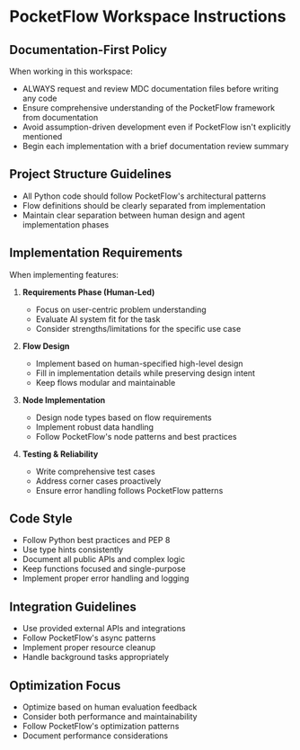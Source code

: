 <!-- Use this file to provide workspace-specific custom instructions to Copilot. For more details, visit https://code.visualstudio.com/docs/copilot/copilot-customization#_use-a-githubcopilotinstructionsmd-file -->

# PocketFlow Workspace Instructions

## Documentation-First Policy
When working in this workspace:
- ALWAYS request and review MDC documentation files before writing any code
- Ensure comprehensive understanding of the PocketFlow framework from documentation
- Avoid assumption-driven development even if PocketFlow isn't explicitly mentioned
- Begin each implementation with a brief documentation review summary

## Project Structure Guidelines
- All Python code should follow PocketFlow's architectural patterns
- Flow definitions should be clearly separated from implementation
- Maintain clear separation between human design and agent implementation phases

## Implementation Requirements
When implementing features:

1. **Requirements Phase (Human-Led)**
   - Focus on user-centric problem understanding
   - Evaluate AI system fit for the task
   - Consider strengths/limitations for the specific use case

2. **Flow Design**
   - Implement based on human-specified high-level design
   - Fill in implementation details while preserving design intent
   - Keep flows modular and maintainable

3. **Node Implementation**
   - Design node types based on flow requirements
   - Implement robust data handling
   - Follow PocketFlow's node patterns and best practices

4. **Testing & Reliability**
   - Write comprehensive test cases
   - Address corner cases proactively
   - Ensure error handling follows PocketFlow patterns

## Code Style
- Follow Python best practices and PEP 8
- Use type hints consistently
- Document all public APIs and complex logic
- Keep functions focused and single-purpose
- Implement proper error handling and logging

## Integration Guidelines
- Use provided external APIs and integrations
- Follow PocketFlow's async patterns
- Implement proper resource cleanup
- Handle background tasks appropriately

## Optimization Focus
- Optimize based on human evaluation feedback
- Consider both performance and maintainability
- Follow PocketFlow's optimization patterns
- Document performance considerations
